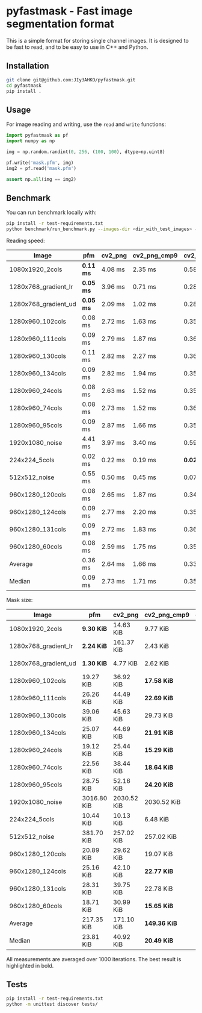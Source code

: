 pyfastmask - Fast image segmentation format
==============

This is a simple format for storing single channel images. It is designed to be fast to read, and to be easy to use in C++ and Python.

Installation
------------

```bash
git clone git@github.com:JIy3AHKO/pyfastmask.git
cd pyfastmask
pip install .
```

Usage
-----
For image reading and writing, use the `read` and `write` functions:

```python
import pyfastmask as pf
import numpy as np

img = np.random.randint(0, 256, (100, 100), dtype=np.uint8)

pf.write('mask.pfm', img)
img2 = pf.read('mask.pfm')

assert np.all(img == img2)
```


Benchmark
---------
You can run benchmark locally with:

```bash
pip install -r test-requirements.txt
python benchmark/run_benchmark.py --images-dir <dir_with_test_images> --n-iterations 1000
```

Reading speed:

| Image | pfm | cv2_png | cv2_png_cmp9 | cv2_bmp | npz | npy | qoi |
| --- | --- | --- | --- | --- | --- | --- | --- |
| 1080x1920_2cols | **0.11 ms** | 4.08 ms | 2.35 ms | 0.58 ms | 0.98 ms | 0.11 ms | 1.20 ms | 
| 1280x768_gradient_lr | **0.05 ms** | 3.96 ms | 0.71 ms | 0.28 ms | 0.31 ms | 0.06 ms | 1.45 ms | 
| 1280x768_gradient_ud | **0.05 ms** | 2.09 ms | 1.02 ms | 0.28 ms | 0.45 ms | 0.06 ms | 0.55 ms | 
| 1280x960_102cols | 0.08 ms | 2.72 ms | 1.63 ms | 0.35 ms | 0.72 ms | **0.07 ms** | 0.78 ms | 
| 1280x960_111cols | 0.09 ms | 2.79 ms | 1.87 ms | 0.36 ms | 0.78 ms | **0.07 ms** | 0.83 ms | 
| 1280x960_130cols | 0.11 ms | 2.82 ms | 2.27 ms | 0.36 ms | 0.77 ms | **0.08 ms** | 0.83 ms | 
| 1280x960_134cols | 0.09 ms | 2.82 ms | 1.94 ms | 0.35 ms | 0.74 ms | **0.07 ms** | 0.82 ms | 
| 1280x960_24cols | 0.08 ms | 2.63 ms | 1.52 ms | 0.35 ms | 0.66 ms | **0.07 ms** | 0.78 ms | 
| 1280x960_74cols | 0.08 ms | 2.73 ms | 1.52 ms | 0.36 ms | 0.65 ms | **0.07 ms** | 0.80 ms | 
| 1280x960_95cols | 0.09 ms | 2.87 ms | 1.66 ms | 0.35 ms | 0.70 ms | **0.08 ms** | 0.84 ms | 
| 1920x1080_noise | 4.41 ms | 3.97 ms | 3.40 ms | 0.59 ms | 0.70 ms | **0.11 ms** | 8.38 ms | 
| 224x224_5cols | 0.02 ms | 0.22 ms | 0.19 ms | **0.02 ms** | 0.14 ms | 0.03 ms | 0.09 ms | 
| 512x512_noise | 0.55 ms | 0.50 ms | 0.45 ms | 0.07 ms | 0.21 ms | **0.03 ms** | 1.03 ms | 
| 960x1280_120cols | 0.08 ms | 2.65 ms | 1.87 ms | 0.34 ms | 0.73 ms | **0.08 ms** | 0.75 ms | 
| 960x1280_124cols | 0.09 ms | 2.77 ms | 2.20 ms | 0.35 ms | 0.74 ms | **0.08 ms** | 0.80 ms | 
| 960x1280_131cols | 0.09 ms | 2.72 ms | 1.83 ms | 0.36 ms | 0.79 ms | **0.07 ms** | 0.78 ms | 
| 960x1280_60cols | 0.08 ms | 2.59 ms | 1.75 ms | 0.35 ms | 0.69 ms | **0.08 ms** | 0.76 ms | 
| Average | 0.36 ms | 2.64 ms | 1.66 ms | 0.33 ms | 0.63 ms | **0.07 ms** | 1.26 ms | 
| Median | 0.09 ms | 2.73 ms | 1.71 ms | 0.35 ms | 0.70 ms | **0.07 ms** | 0.81 ms | 

Mask size:

| Image | pfm | cv2_png | cv2_png_cmp9 | cv2_bmp | npz | npy | qoi |
| --- | --- | --- | --- | --- | --- | --- | --- |
| 1080x1920_2cols | **9.30 KiB** | 14.63 KiB | 9.77 KiB | 2026.05 KiB | 14.68 KiB | 2025.12 KiB | 40.03 KiB | 
| 1280x768_gradient_lr | **2.24 KiB** | 161.37 KiB | 2.43 KiB | 961.05 KiB | 5.75 KiB | 960.12 KiB | 638.77 KiB | 
| 1280x768_gradient_ud | **1.30 KiB** | 4.77 KiB | 2.62 KiB | 961.05 KiB | 1.73 KiB | 960.12 KiB | 15.77 KiB | 
| 1280x960_102cols | 19.27 KiB | 36.92 KiB | **17.58 KiB** | 1201.05 KiB | 19.42 KiB | 1200.12 KiB | 50.62 KiB | 
| 1280x960_111cols | 26.26 KiB | 44.49 KiB | **22.69 KiB** | 1201.05 KiB | 23.24 KiB | 1200.12 KiB | 57.36 KiB | 
| 1280x960_130cols | 39.06 KiB | 45.63 KiB | 29.73 KiB | 1201.05 KiB | **26.64 KiB** | 1200.12 KiB | 57.88 KiB | 
| 1280x960_134cols | 25.07 KiB | 44.69 KiB | **21.91 KiB** | 1201.05 KiB | 22.08 KiB | 1200.12 KiB | 56.17 KiB | 
| 1280x960_24cols | 19.12 KiB | 25.44 KiB | **15.29 KiB** | 1201.05 KiB | 16.70 KiB | 1200.12 KiB | 41.24 KiB | 
| 1280x960_74cols | 22.56 KiB | 38.44 KiB | **18.64 KiB** | 1201.05 KiB | 20.02 KiB | 1200.12 KiB | 50.31 KiB | 
| 1280x960_95cols | 28.75 KiB | 52.16 KiB | **24.20 KiB** | 1201.05 KiB | 24.49 KiB | 1200.12 KiB | 64.41 KiB | 
| 1920x1080_noise | 3016.80 KiB | 2030.52 KiB | 2030.52 KiB | 2026.05 KiB | 2025.86 KiB | **2025.12 KiB** | 6384.99 KiB | 
| 224x224_5cols | 10.44 KiB | 10.13 KiB | 6.48 KiB | 50.05 KiB | **6.12 KiB** | 49.12 KiB | 14.99 KiB | 
| 512x512_noise | 381.70 KiB | 257.02 KiB | 257.02 KiB | 257.05 KiB | 256.32 KiB | **256.12 KiB** | 807.09 KiB | 
| 960x1280_120cols | 20.89 KiB | 29.62 KiB | 19.07 KiB | 1201.05 KiB | **18.37 KiB** | 1200.12 KiB | 42.09 KiB | 
| 960x1280_124cols | 25.16 KiB | 42.10 KiB | **22.77 KiB** | 1201.05 KiB | 23.00 KiB | 1200.12 KiB | 54.16 KiB | 
| 960x1280_131cols | 28.31 KiB | 39.75 KiB | 22.78 KiB | 1201.05 KiB | **21.62 KiB** | 1200.12 KiB | 50.42 KiB | 
| 960x1280_60cols | 18.71 KiB | 30.99 KiB | **15.65 KiB** | 1201.05 KiB | 19.18 KiB | 1200.12 KiB | 43.75 KiB | 
| Average | 217.35 KiB | 171.10 KiB | **149.36 KiB** | 1146.64 KiB | 149.72 KiB | 1145.71 KiB | 498.24 KiB | 
| Median | 23.81 KiB | 40.92 KiB | **20.49 KiB** | 1201.05 KiB | 20.82 KiB | 1200.12 KiB | 52.39 KiB | 

All measurements are averaged over 1000 iterations. The best result is highlighted in bold.

Tests
---------
```bash
pip install -r test-requirements.txt
python -m unittest discover tests/
```
